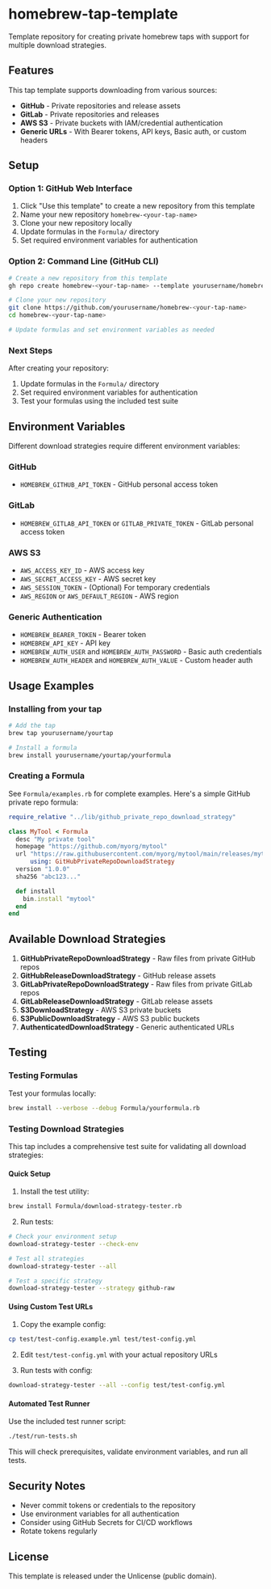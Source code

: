 # homebrew-tap-template

Template repository for creating private homebrew taps with support for multiple download strategies.

## Features

This tap template supports downloading from various sources:

- **GitHub** - Private repositories and release assets
- **GitLab** - Private repositories and releases  
- **AWS S3** - Private buckets with IAM/credential authentication
- **Generic URLs** - With Bearer tokens, API keys, Basic auth, or custom headers

## Setup

### Option 1: GitHub Web Interface

1. Click "Use this template" to create a new repository from this template
2. Name your new repository `homebrew-<your-tap-name>`
3. Clone your new repository locally
4. Update formulas in the `Formula/` directory
5. Set required environment variables for authentication

### Option 2: Command Line (GitHub CLI)

```bash
# Create a new repository from this template
gh repo create homebrew-<your-tap-name> --template yourusername/homebrew-tap-template --private

# Clone your new repository
git clone https://github.com/yourusername/homebrew-<your-tap-name>
cd homebrew-<your-tap-name>

# Update formulas and set environment variables as needed
```

### Next Steps

After creating your repository:
1. Update formulas in the `Formula/` directory
2. Set required environment variables for authentication
3. Test your formulas using the included test suite

## Environment Variables

Different download strategies require different environment variables:

### GitHub
- `HOMEBREW_GITHUB_API_TOKEN` - GitHub personal access token

### GitLab
- `HOMEBREW_GITLAB_API_TOKEN` or `GITLAB_PRIVATE_TOKEN` - GitLab personal access token

### AWS S3
- `AWS_ACCESS_KEY_ID` - AWS access key
- `AWS_SECRET_ACCESS_KEY` - AWS secret key
- `AWS_SESSION_TOKEN` - (Optional) For temporary credentials
- `AWS_REGION` or `AWS_DEFAULT_REGION` - AWS region

### Generic Authentication
- `HOMEBREW_BEARER_TOKEN` - Bearer token
- `HOMEBREW_API_KEY` - API key
- `HOMEBREW_AUTH_USER` and `HOMEBREW_AUTH_PASSWORD` - Basic auth credentials
- `HOMEBREW_AUTH_HEADER` and `HOMEBREW_AUTH_VALUE` - Custom header auth

## Usage Examples

### Installing from your tap

```bash
# Add the tap
brew tap yourusername/yourtap

# Install a formula
brew install yourusername/yourtap/yourformula
```

### Creating a Formula

See `Formula/examples.rb` for complete examples. Here's a simple GitHub private repo formula:

```ruby
require_relative "../lib/github_private_repo_download_strategy"

class MyTool < Formula
  desc "My private tool"
  homepage "https://github.com/myorg/mytool"
  url "https://raw.githubusercontent.com/myorg/mytool/main/releases/mytool-v1.0.0.tar.gz",
      using: GitHubPrivateRepoDownloadStrategy
  version "1.0.0"
  sha256 "abc123..."

  def install
    bin.install "mytool"
  end
end
```

## Available Download Strategies

1. **GitHubPrivateRepoDownloadStrategy** - Raw files from private GitHub repos
2. **GitHubReleaseDownloadStrategy** - GitHub release assets
3. **GitLabPrivateRepoDownloadStrategy** - Raw files from private GitLab repos
4. **GitLabReleaseDownloadStrategy** - GitLab release assets
5. **S3DownloadStrategy** - AWS S3 private buckets
6. **S3PublicDownloadStrategy** - AWS S3 public buckets
7. **AuthenticatedDownloadStrategy** - Generic authenticated URLs

## Testing

### Testing Formulas

Test your formulas locally:

```bash
brew install --verbose --debug Formula/yourformula.rb
```

### Testing Download Strategies

This tap includes a comprehensive test suite for validating all download strategies:

#### Quick Setup

1. Install the test utility:
```bash
brew install Formula/download-strategy-tester.rb
```

2. Run tests:
```bash
# Check your environment setup
download-strategy-tester --check-env

# Test all strategies
download-strategy-tester --all

# Test a specific strategy
download-strategy-tester --strategy github-raw
```

#### Using Custom Test URLs

1. Copy the example config:
```bash
cp test/test-config.example.yml test/test-config.yml
```

2. Edit `test/test-config.yml` with your actual repository URLs

3. Run tests with config:
```bash
download-strategy-tester --all --config test/test-config.yml
```

#### Automated Test Runner

Use the included test runner script:

```bash
./test/run-tests.sh
```

This will check prerequisites, validate environment variables, and run all tests.

## Security Notes

- Never commit tokens or credentials to the repository
- Use environment variables for all authentication
- Consider using GitHub Secrets for CI/CD workflows
- Rotate tokens regularly

## License

This template is released under the Unlicense (public domain).